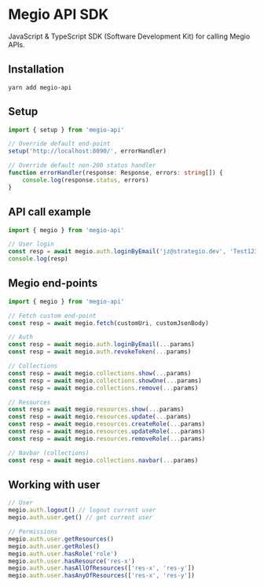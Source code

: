 # Megio API SDK

JavaScript & TypeScript SDK (Software Development Kit) for calling Megio APIs.

## Installation

`yarn add megio-api`


## Setup

```typescript
import { setup } from 'megio-api'

// Override default end-point
setup('http://localhost:8090/', errorHandler)

// Override default non-200 status handler
function errorHandler(response: Response, errors: string[]) {
    console.log(response.status, errors)
}
```

## API call example

```typescript
import { megio } from 'megio-api'

// User login
const resp = await megio.auth.loginByEmail('jz@strategio.dev', 'Test1234', 'user')
console.log(resp)
```

## Megio end-points

```typescript
import { megio } from 'megio-api'

// Fetch custom end-point
const resp = await megio.fetch(customUri, customJsonBody)

// Auth
const resp = await megio.auth.loginByEmail(...params)
const resp = await megio.auth.revokeToken(...params)

// Collections
const resp = await megio.collections.show(...params)
const resp = await megio.collections.showOne(...params)
const resp = await megio.collections.remove(...params)

// Resources
const resp = await megio.resources.show(...params)
const resp = await megio.resources.update(...params)
const resp = await megio.resources.createRole(...params)
const resp = await megio.resources.updateRole(...params)
const resp = await megio.resources.removeRole(...params)

// Navbar (collections)
const resp = await megio.collections.navbar(...params)
```

## Working with user
```typescript
// User
megio.auth.logout() // logout current user
megio.auth.user.get() // get current user

// Permissions
megio.auth.user.getResources()
megio.auth.user.getRoles()
megio.auth.user.hasRole('role')
megio.auth.user.hasResource('res-x')
megio.auth.user.hasAllOfResources(['res-x', 'res-y'])
megio.auth.user.hasAnyOfResources(['res-x', 'res-y'])
```